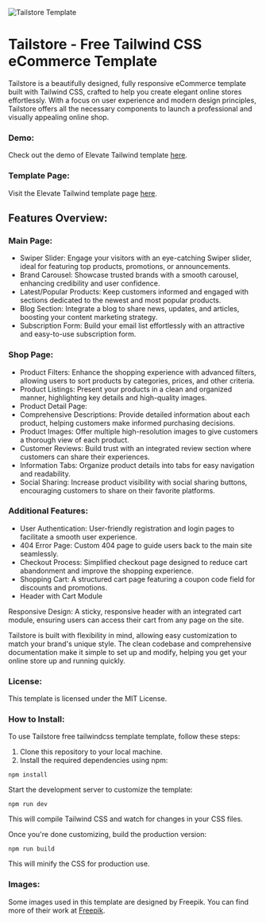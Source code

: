 ![Tailstore Template](https://spacema-dev.com/tailstore/fullimage.png)

# Tailstore - Free Tailwind CSS eCommerce Template

Tailstore is a beautifully designed, fully responsive eCommerce template built with Tailwind CSS, crafted to help you create elegant online stores effortlessly. With a focus on user experience and modern design principles, Tailstore offers all the necessary components to launch a professional and visually appealing online shop.

### Demo:

Check out the demo of Elevate Tailwind template [here](https://spacema-dev.com/tailstore/).

### Template Page:

Visit the Elevate Tailwind template page [here](https://spacema-dev.com/tailstore-free-tailwind-css-ecommerce-template-for-online-store/).

## Features Overview:
### Main Page:
- Swiper Slider: Engage your visitors with an eye-catching Swiper slider, ideal for featuring top products, promotions, or announcements.
- Brand Carousel: Showcase trusted brands with a smooth carousel, enhancing credibility and user confidence.
- Latest/Popular Products: Keep customers informed and engaged with sections dedicated to the newest and most popular products.
- Blog Section: Integrate a blog to share news, updates, and articles, boosting your content marketing strategy.
- Subscription Form: Build your email list effortlessly with an attractive and easy-to-use subscription form.
  
### Shop Page:
- Product Filters: Enhance the shopping experience with advanced filters, allowing users to sort products by categories, prices, and other criteria.
- Product Listings: Present your products in a clean and organized manner, highlighting key details and high-quality images.
- Product Detail Page:
- Comprehensive Descriptions: Provide detailed information about each product, helping customers make informed purchasing decisions.
- Product Images: Offer multiple high-resolution images to give customers a thorough view of each product.
- Customer Reviews: Build trust with an integrated review section where customers can share their experiences.
- Information Tabs: Organize product details into tabs for easy navigation and readability.
- Social Sharing: Increase product visibility with social sharing buttons, encouraging customers to share on their favorite platforms.
  
### Additional Features:
- User Authentication: User-friendly registration and login pages to facilitate a smooth user experience.
- 404 Error Page: Custom 404 page to guide users back to the main site seamlessly.
- Checkout Process: Simplified checkout page designed to reduce cart abandonment and improve the shopping experience.
- Shopping Cart: A structured cart page featuring a coupon code field for discounts and promotions.
- Header with Cart Module

Responsive Design: A sticky, responsive header with an integrated cart module, ensuring users can access their cart from any page on the site.

Tailstore is built with flexibility in mind, allowing easy customization to match your brand's unique style. The clean codebase and comprehensive documentation make it simple to set up and modify, helping you get your online store up and running quickly.

### License:

This template is licensed under the MIT License. 

### How to Install:

To use Tailstore free tailwindcss template template, follow these steps:

1. Clone this repository to your local machine.
2. Install the required dependencies using npm:

```
npm install
```

Start the development server to customize the template:

```
npm run dev
```

This will compile Tailwind CSS and watch for changes in your CSS files.

Once you're done customizing, build the production version:

```
npm run build
```

This will minify the CSS for production use.

### Images:

Some images used in this template are designed by Freepik. You can find more of their work at [Freepik](https://www.freepik.com/).

